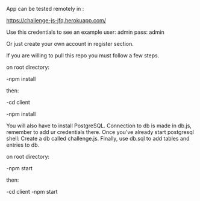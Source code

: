 App can be tested remotely in :

https://challenge-js-jfq.herokuapp.com/

Use this credentials to see an example
user: admin
pass: admin

Or just create your own account in register section.



If you are willing to pull this repo you must follow a few steps.

on root directory:

-npm install

then:

 -cd client 
 
 -npm install
 
 You will also have to install PostgreSQL.
 Connection to db is made in db.js, remember to add ur credentials there.
 Once you've already start postgresql shell:
 Create a db called challenge.js.
 Finally, use db.sql to add tables and entries to db.
 
 on root directory:
 
 -npm start
 
 then:
 
 -cd client
 -npm start
 
 
 
 
 
 


